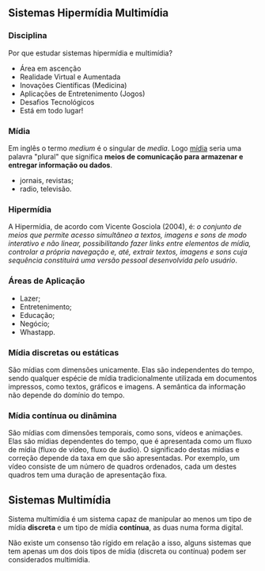 ## Sistemas Hipermídia Multimídia

### Disciplina

Por que estudar sistemas hipermídia e multimídia?

* Área em ascenção
* Realidade Virtual e Aumentada
* Inovações Científicas (Medicina)
* Aplicações de Entretenimento (Jogos)
* Desafios Tecnológicos
* Está em todo lugar!

### Mídia

Em inglês o termo *medium* é o singular de *media*. Logo [mídia](
https://en.wikipedia.org/wiki/Media_(communication)) seria uma palavra "plural"
que significa **meios de comunicação para armazenar e entregar informação ou 
dados**.

* jornais, revistas;
* radio, televisão.

### Hipermídia

A Hipermídia, de acordo com Vicente Gosciola (2004), é: *o conjunto de meios
que permite acesso simultâneo a textos, imagens e sons de modo interativo e não
linear, possibilitando fazer links entre elementos de mídia, controlar a
própria navegação e, até, extrair textos, imagens e sons cuja sequência
constituirá uma versão pessoal desenvolvida pelo usuário*.

### Áreas de Aplicação

* Lazer;
* Entretenimento;
* Educação;
* Negócio;
* Whastapp.


### Mídia discretas ou estáticas

São mídias com dimensões unicamente. Elas são independentes do tempo,
sendo qualquer espécie de mídia tradicionalmente utilizada em documentos
 impressos, como textos, gráficos e imagens. A semântica da informação não 
 depende do domínio do tempo.
 

### Mídia contínua ou dinâmina

São mídias com dimensões temporais, como sons, vídeos e animações. Elas são
mídias dependentes do tempo, que é apresentada como um fluxo de mídia (fluxo
de vídeo, fluxo de áudio). O significado destas mídias e correção depende da
taxa em que são apresentadas. Por exemplo, um vídeo consiste de um número de
quadros ordenados, cada um destes quadros tem uma duração de apresentação
fixa.

## Sistemas Multimídia

Sistema multimídia é um sistema capaz de manipular ao menos um tipo de mídia 
**discreta** e um tipo de mídia **contínua**, as duas numa forma digital.

Não existe um consenso tão rígido em relação a isso, alguns sistemas que tem 
apenas um dos dois tipos de mídia (discreta ou contínua) podem ser 
considerados multimídia.
